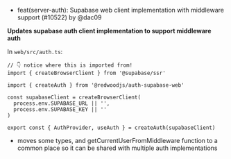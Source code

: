 - feat(server-auth): Supabase web client implementation with middleware support (#10522) by @dac09

**Updates supabase auth client implementation to support middleware auth**

In `web/src/auth.ts`:

```
// 👇 notice where this is imported from!
import { createBrowserClient } from '@supabase/ssr'

import { createAuth } from '@redwoodjs/auth-supabase-web'

const supabaseClient = createBrowserClient(
  process.env.SUPABASE_URL || '',
  process.env.SUPABASE_KEY || ''
)

export const { AuthProvider, useAuth } = createAuth(supabaseClient)
```

- moves some types, and getCurrentUserFromMiddleware function to a common place so it can be shared with multiple auth implementations
